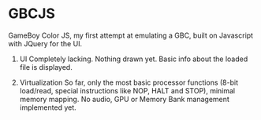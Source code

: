 # GBCJS
GameBoy Color JS, my first attempt at emulating a GBC, built on Javascript with JQuery for the UI. 

1. UI
Completely lacking. Nothing drawn yet. Basic info about the loaded file is displayed.

2. Virtualization
So far, only the most basic processor functions (8-bit load/read, special instructions like NOP, HALT and STOP), minimal memory mapping. No audio, GPU or Memory Bank management implemented yet.

